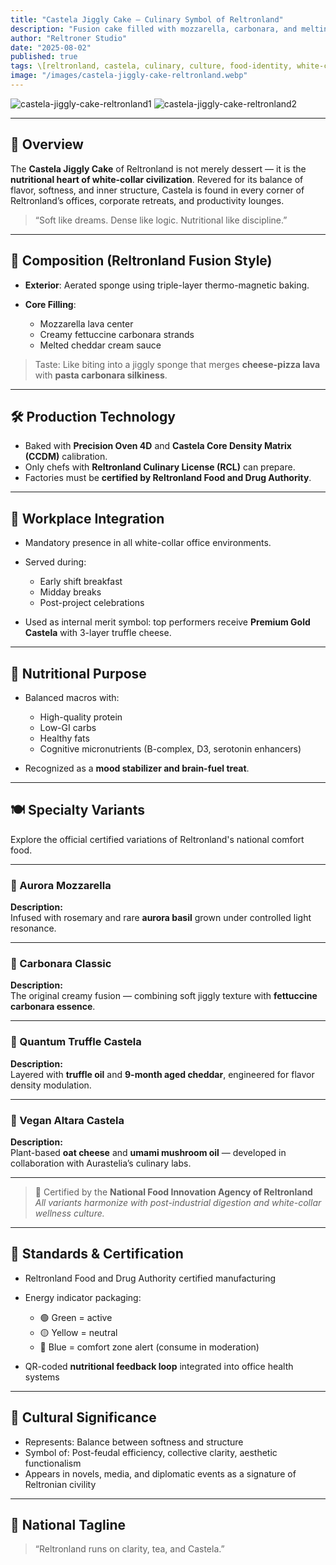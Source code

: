 ```yaml
---
title: "Castela Jiggly Cake — Culinary Symbol of Reltronland"
description: "Fusion cake filled with mozzarella, carbonara, and melting cheese — the iconic functional food for Reltronland’s white-collar society."
author: "Reltroner Studio"
date: "2025-08-02"
published: true
tags: \[reltronland, castela, culinary, culture, food-identity, white-collar]
image: "/images/castela-jiggly-cake-reltronland.webp"
---
```


![castela-jiggly-cake-reltronland1](/images/castela-jiggly-cake-reltronland1.webp)
![castela-jiggly-cake-reltronland2](/images/castela-jiggly-cake-reltronland2.webp)

---

## 🍰 Overview

The **Castela Jiggly Cake** of Reltronland is not merely dessert — it is the **nutritional heart of white-collar civilization**. Revered for its balance of flavor, softness, and inner structure, Castela is found in every corner of Reltronland’s offices, corporate retreats, and productivity lounges.

> “Soft like dreams. Dense like logic. Nutritional like discipline.”

---

## 🧪 Composition (Reltronland Fusion Style)

* **Exterior**: Aerated sponge using triple-layer thermo-magnetic baking.
* **Core Filling**:

  * Mozzarella lava center
  * Creamy fettuccine carbonara strands
  * Melted cheddar cream sauce

> Taste: Like biting into a jiggly sponge that merges **cheese-pizza lava** with **pasta carbonara silkiness**.

---

## 🛠️ Production Technology

* Baked with **Precision Oven 4D** and **Castela Core Density Matrix (CCDM)** calibration.
* Only chefs with **Reltronland Culinary License (RCL)** can prepare.
* Factories must be **certified by Reltronland Food and Drug Authority**.

---

## 🏢 Workplace Integration

* Mandatory presence in all white-collar office environments.
* Served during:

  * Early shift breakfast
  * Midday breaks
  * Post-project celebrations
* Used as internal merit symbol: top performers receive **Premium Gold Castela** with 3-layer truffle cheese.

---

## 🧬 Nutritional Purpose

* Balanced macros with:

  * High-quality protein
  * Low-GI carbs
  * Healthy fats
  * Cognitive micronutrients (B-complex, D3, serotonin enhancers)
* Recognized as a **mood stabilizer and brain-fuel treat**.

---

## 🍽️ Specialty Variants

Explore the official certified variations of Reltronland's national comfort food.

---

### 🍰 Aurora Mozzarella
**Description:**  
Infused with rosemary and rare **aurora basil** grown under controlled light resonance.

---

### 🧀 Carbonara Classic
**Description:**  
The original creamy fusion — combining soft jiggly texture with **fettuccine carbonara essence**.

---

### 🍄 Quantum Truffle Castela
**Description:**  
Layered with **truffle oil** and **9-month aged cheddar**, engineered for flavor density modulation.

---

### 🌱 Vegan Altara Castela
**Description:**  
Plant-based **oat cheese** and **umami mushroom oil** — developed in collaboration with Aurastelia’s culinary labs.

---

> 🧪 Certified by the **National Food Innovation Agency of Reltronland**  
> *All variants harmonize with post-industrial digestion and white-collar wellness culture.*

---

## 🔬 Standards & Certification

* Reltronland Food and Drug Authority certified manufacturing
* Energy indicator packaging:

  * 🟢 Green = active
  * 🟡 Yellow = neutral
  * 🔵 Blue = comfort zone alert (consume in moderation)
* QR-coded **nutritional feedback loop** integrated into office health systems

---

## 🧁 Cultural Significance

* Represents: Balance between softness and structure
* Symbol of: Post-feudal efficiency, collective clarity, aesthetic functionalism
* Appears in novels, media, and diplomatic events as a signature of Reltronian civility

---

## 🧠 National Tagline

> “Reltronland runs on clarity, tea, and Castela.”
